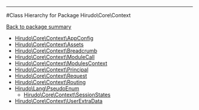 - - -

#Class Hierarchy for Package Hirudo\Core\Context

<div><a href='https://github.com/JeyDotC/Hirudo-docs/blob/master/Hirudo/Core/Context/'>Back to package summary</a></div>

<ul>
<li><a href="https://github.com/JeyDotC/Hirudo-docs/blob/master/Hirudo/Core/Context/AppConfig.md">Hirudo\Core\Context\AppConfig</a></li>
<li><a href="https://github.com/JeyDotC/Hirudo-docs/blob/master/Hirudo/Core/Context/Assets.md">Hirudo\Core\Context\Assets</a></li>
<li><a href="https://github.com/JeyDotC/Hirudo-docs/blob/master/Hirudo/Core/Context/Breadcrumb.md">Hirudo\Core\Context\Breadcrumb</a></li>
<li><a href="https://github.com/JeyDotC/Hirudo-docs/blob/master/Hirudo/Core/Context/ModuleCall.md">Hirudo\Core\Context\ModuleCall</a></li>
<li><a href="https://github.com/JeyDotC/Hirudo-docs/blob/master/Hirudo/Core/Context/ModulesContext.md">Hirudo\Core\Context\ModulesContext</a></li>
<li><a href="https://github.com/JeyDotC/Hirudo-docs/blob/master/Hirudo/Core/Context/Principal.md">Hirudo\Core\Context\Principal</a></li>
<li><a href="https://github.com/JeyDotC/Hirudo-docs/blob/master/Hirudo/Core/Context/Request.md">Hirudo\Core\Context\Request</a></li>
<li><a href="https://github.com/JeyDotC/Hirudo-docs/blob/master/Hirudo/Core/Context/Routing.md">Hirudo\Core\Context\Routing</a></li>
<li><a href="https://github.com/JeyDotC/Hirudo-docs/blob/master/Hirudo/Lang/PseudoEnum.md">Hirudo\Lang\PseudoEnum</a><ul>
<li><a href="https://github.com/JeyDotC/Hirudo-docs/blob/master/Hirudo/Core/Context/SessionStates.md">Hirudo\Core\Context\SessionStates</a></li>
</ul>
</li>
<li><a href="https://github.com/JeyDotC/Hirudo-docs/blob/master/Hirudo/Core/Context/UserExtraData.md">Hirudo\Core\Context\UserExtraData</a></li>
</ul>
